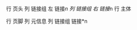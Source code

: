 行 页头
    列 链接组 左
        链接*n
    列 链接组 右
        链接*n
行 主体
    
行 页脚
    列 元信息
    列 链接组
        链接*n